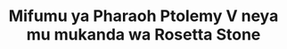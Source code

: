 ---
layout: quote
permalink: /lu/
langtag: lu
type: modern
script: Latn
langName: Kiluba (Tshiluba)
englishLangName: Luba-Katanga
title: Mifumu ya Pharaoh Ptolemy V neya mu mukanda wa Rosetta Stone
quote: Badiyá na mifumu yai neya komonana mu hieroglyphs, demotic, na Greek pa mbelu ya basalt balóngesha na nkuta ya nshimba, yabidi na nshimba, na nshimba ya tatu pakánda ya mufano wa Ptolemy, munganga neya kuisha ku búka bwa tátu.
reference: Mifumu ya Ptolemy V kála mu mukanda wa Rosetta Stone, 196 B.C., British Museum.
imageAlt: Mongongo wa Ptolemy V
selectAriaLabel: Longa dialeto
buttonRandom: Losalama
direction: ltr
---